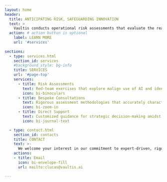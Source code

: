 ```yaml
---
layout: home
header:
  title: ANTICIPATING RISK, SAFEGUARDING INNOVATION
  text: >
    Vaultis conducts operational risk assessments that evaluate the real-world impacts of emerging artifical intelligence capabilities. Led by renowned experts, our research is grounded in rigorous scientific methods and enables safe AI development.
  action: # action button is optional
    label: LEARN MORE
    url: '#services'
    
sections:
  - type: services.html
    section_id: services
    #background_style: bg-info
    title: SERVICES
    url: '#page-top'
    services:
      - title: Risk Assessments
        text: Red-team exercises that explore malign use of AI and identify operationally plausible threat vectors
        icon: bi-binoculars
      - title: Bespoke Consultations
        text: Rigorous assessment methodologies that accurately characterize the risk environment
        icon: bi-zoom-in
      - title: Direct Support
        text: Customized guidance for strategic decision-making amidst the prevailing academic and policy discourse
        icon: bi-journal-text

  - type: contact.html
    section_id: contacts
    title: CONTACT
    text: >-
      We welcome your interest in our commitment to expert-driven, rigorous AI safety and development
    actions:
    - title: Email
      icon: bi-envelope-fill
      url: mailto:clucas@vaultis.ai

---
```

